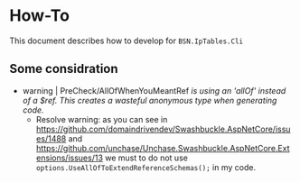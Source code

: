 # How-To

This document describes how to develop for `BSN.IpTables.Cli`

## Some considration

* warning | PreCheck/AllOfWhenYouMeantRef _is using an 'allOf' instead of a $ref. This creates a wasteful anonymous type when generating code._
  * Resolve warning: as you can see in <https://github.com/domaindrivendev/Swashbuckle.AspNetCore/issues/1488> and <https://github.com/unchase/Unchase.Swashbuckle.AspNetCore.Extensions/issues/13> we must to do not use `options.UseAllOfToExtendReferenceSchemas();` in my code.
